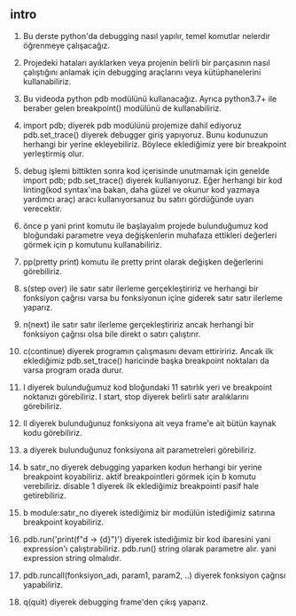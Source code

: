 ## intro
1. Bu derste python'da debugging nasıl yapılır, temel komutlar nelerdir öğrenmeye çalışacağız.
2. Projedeki hataları ayıklarken veya projenin belirli bir parçasının nasıl çalıştığını anlamak için debugging araçlarını veya kütüphanelerini kullanabiliriz.
3. Bu videoda python pdb modülünü kullanacağız. Ayrıca python3.7+ ile beraber gelen breakpoint() modülünü de kullanabiliriz.
4. import pdb; diyerek pdb modülünü projemize dahil ediyoruz
   pdb.set_trace() diyerek debugger giriş yapıyoruz. Bunu kodunuzun herhangi bir yerine ekleyebiliriz. Böylece eklediğimiz yere bir breakpoint yerleştirmiş olur.
5. debug işlemi bittikten sonra kod içerisinde unutmamak için genelde
   import pdb; pdb.set_trace() diyerek kullanıyoruz. 
   Eğer herhangi bir kod linting(kod syntax'ına bakan, daha güzel ve okunur kod yazmaya yardımcı araç) aracı kullanıyorsanuz bu satırı gördüğünde uyarı verecektir.
6. önce p yani print komutu ile başlayalım 
   projede bulunduğumuz kod bloğundaki parametre veya değişkenlerin muhafaza ettikleri değerleri görmek için p komutunu kullanabiliriz.
7. pp(pretty print) komutu ile pretty print olarak değişken değerlerini görebiliriz.
8. s(step over) ile satır satır ilerleme gerçekleştiririz ve herhangi bir fonksiyon çağrısı varsa bu fonksiyonun içine giderek satır satır ilerleme yaparız.
9. n(next) ile satır satır ilerleme gerçekleştiririz ancak herhangi bir fonksiyon çağrısı olsa bile direkt o satırı çalıştırır.
10. c(continue) diyerek programın çalışmasını devam ettiriririz. Ancak ilk eklediğimiz pdb.set_trace() haricinde başka breakpoint noktaları da varsa program orada durur.

11. l diyerek bulunduğumuz kod bloğundaki 11 satırlık yeri ve breakpoint noktanızı görebiliriz. l start, stop diyerek belirli satır aralıklarını görebiliriz.

12. ll diyerek bulunduğunuz fonksiyona ait veya frame'e ait bütün kaynak kodu görebiliriz.

13. a diyerek bulunduğunuz fonksiyona ait parametreleri görebiliriz.

14. b satır_no diyerek debugging yaparken kodun herhangi bir yerine breakpoint koyabiliriz. aktif breakpointleri görmek için b komutu verebiliriz.
disable 1  diyerek ilk eklediğimiz breakpointi pasif hale getirebiliriz.

15. b module:satır_no diyerek istediğimiz bir modülün istediğimiz satırına breakpoint koyabiliriz.

16. pdb.run('print(f"d -> {d}")') diyerek istediğimiz bir kod ibaresini yani expression'ı çalıştırabiliriz. pdb.run() string olarak parametre alır. yani expression string olmalıdır.

17. pdb.runcall(fonksiyon_adı, param1, param2, ..) diyerek fonksiyon çağrısı yapabiliriz.

18. q(quit) diyerek debugging frame'den çıkış yaparız.

